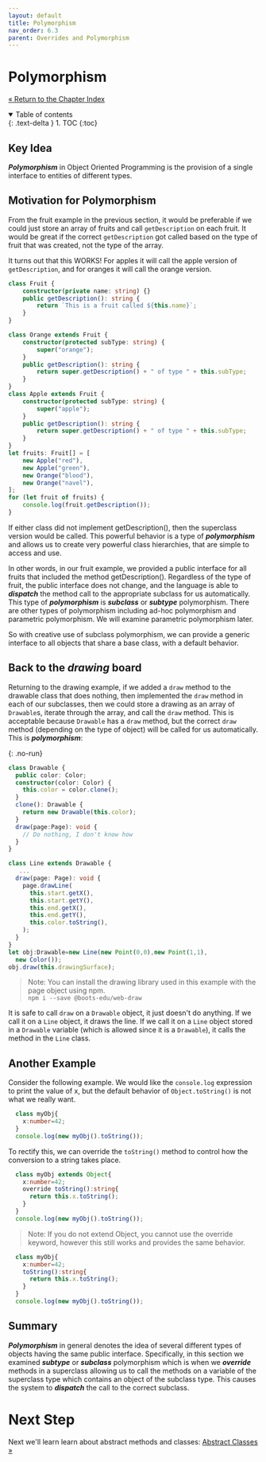 ```yaml
---
layout: default
title: Polymorphism
nav_order: 6.3
parent: Overrides and Polymorphism
---
```


# Polymorphism

[&laquo; Return to the Chapter Index](index.md)

<details open markdown="block">
  <summary>
    Table of contents
  </summary>
  {: .text-delta }
1. TOC
{:toc}
</details>

## Key Idea

**_Polymorphism_** in Object Oriented Programming is the provision of a single interface to entities of different types.

## Motivation for Polymorphism

From the fruit example in the previous section, it would be preferable if we could just store an array of fruits and call `getDescription` on each fruit. It would be great if the correct `getDescription` got called based on the type of fruit that was created, not the type of the array.

It turns out that this WORKS! For apples it will call the apple version of `getDescription`, and for oranges it will call the orange version.

```typescript
class Fruit {
    constructor(private name: string) {}
    public getDescription(): string {
        return `This is a fruit called ${this.name}`;
    }
}

class Orange extends Fruit {
    constructor(protected subType: string) {
        super("orange");
    }
    public getDescription(): string {
        return super.getDescription() + " of type " + this.subType;
    }
}
class Apple extends Fruit {
    constructor(protected subType: string) {
        super("apple");
    }
    public getDescription(): string {
        return super.getDescription() + " of type " + this.subType;
    }
}
let fruits: Fruit[] = [
    new Apple("red"),
    new Apple("green"),
    new Orange("blood"),
    new Orange("navel"),
];
for (let fruit of fruits) {
    console.log(fruit.getDescription());
}
```

If either class did not implement getDescription(), then the superclass version would be called. This powerful behavior is a type of **_polymorphism_** and allows us to create very powerful class hierarchies, that are simple to access and use.

In other words, in our fruit example, we provided a public interface for all fruits that included the method getDescription(). Regardless of the type of fruit, the public interface does not change, and the language is able to **_dispatch_** the method call to the appropriate subclass for us automatically.
This type of **_polymorphism_** is **_subclass_** or **_subtype_** polymorphism. There are other types of polymorphism including ad-hoc polymorphism and parametric polymorphism. We will examine parametric polymorphism later.

So with creative use of subclass polymorphism, we can provide a generic interface to all objects that share a base class, with a default behavior.

## Back to the _drawing_ board

Returning to the drawing example, if we added a `draw` method to the drawable class that does nothing, then implemented the `draw` method in each of our subclasses, then we could store a drawing as an array of `Drawable`s, iterate through the array, and call the `draw` method. This is acceptable because `Drawable` has a `draw` method, but the correct `draw` method (depending on the type of object) will be called for us automatically. This is **_polymorphism_**:

{: .no-run}

```typescript
class Drawable {
  public color: Color;
  constructor(color: Color) {
    this.color = color.clone();
  }
  clone(): Drawable {
    return new Drawable(this.color);
  }
  draw(page:Page): void {
    // Do nothing, I don't know how
  }
}

class Line extends Drawable {
   ...
  draw(page: Page): void {
    page.drawLine(
      this.start.getX(),
      this.start.getY(),
      this.end.getX(),
      this.end.getY(),
      this.color.toString(),
    );
  }
}
let obj:Drawable=new Line(new Point(0,0),new Point(1,1),
  new Color());
obj.draw(this.drawingSurface);
```

> Note: You can install the drawing library used in this example with the page object using npm.  
> `npm i --save @boots-edu/web-draw`

It is safe to call `draw` on a `Drawable` object, it just doesn't do anything.
If we call it on a `Line` object, it draws the line.
If we call it on a `Line` object stored in a `Drawable` variable (which is allowed since it is a `Drawable`), it calls the method in the `Line` class.

## Another Example

Consider the following example.  We would like the ```console.log``` expression to print the value of x, but the default behavior of ```Object.toString()``` is not what we really want.
```typescript
  class myObj{
    x:number=42;
  }
  console.log(new myObj().toString());
```
To rectify this, we can override the ```toString()``` method to control how the conversion to a string takes place.

```typescript
  class myObj extends Object{
    x:number=42;
    override toString():string{
      return this.x.toString();
    }
  }
  console.log(new myObj().toString());
```

> Note: If you do not extend Object, you cannot use the override keyword, however this still works and provides the same behavior.

```typescript
  class myObj{
    x:number=42;
    toString():string{
      return this.x.toString();
    }
  }
  console.log(new myObj().toString());
```

## Summary

**_Polymorphism_** in general denotes the idea of several different types of objects having the same public interface. Specifically, in this section we examined **_subtype_** or **_subclass_** polymorphism which is when we **_override_** methods in a superclass allowing us to call the methods on a variable of the superclass type which contains an object of the subclass type. This causes the system to **_dispatch_** the call to the correct subclass.

# Next Step

Next we'll learn learn about abstract methods and classes: [Abstract Classes &raquo;](../6-polymorphism/abstract.md)
